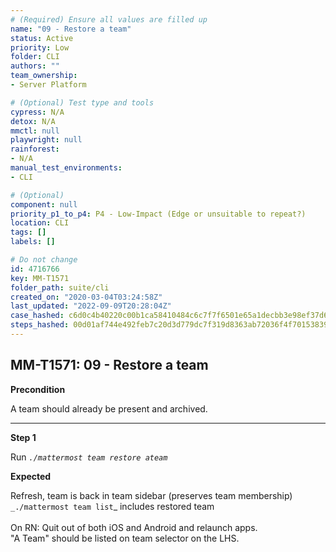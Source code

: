 ```yaml
---
# (Required) Ensure all values are filled up
name: "09 - Restore a team"
status: Active
priority: Low
folder: CLI
authors: ""
team_ownership: 
- Server Platform

# (Optional) Test type and tools
cypress: N/A
detox: N/A
mmctl: null
playwright: null
rainforest: 
- N/A
manual_test_environments: 
- CLI

# (Optional)
component: null
priority_p1_to_p4: P4 - Low-Impact (Edge or unsuitable to repeat?)
location: CLI
tags: []
labels: []

# Do not change
id: 4716766
key: MM-T1571
folder_path: suite/cli
created_on: "2020-03-04T03:24:58Z"
last_updated: "2022-09-09T20:28:04Z"
case_hashed: c6d0c4b40220c00b1ca58410484c6c7f7f6501e65a1decbb3e98ef37d6ad301f62d762d9f770889f707c51abb27ae859
steps_hashed: 00d01af744e492feb7c20d3d779dc7f319d8363ab72036f4f7015383962fffa033033e1092330fa02b6eac09b7f9ae40
---
```


## MM-T1571: 09 - Restore a team

**Precondition**

A team should already be present and archived.

---

**Step 1**

Run _`./mattermost team restore ateam`_

**Expected**

Refresh, team is back in team sidebar (preserves team membership) `_./mattermost team list`\_ includes restored team\
\
On RN: Quit out of both iOS and Android and relaunch apps.\
"A Team" should be listed on team selector on the LHS.
